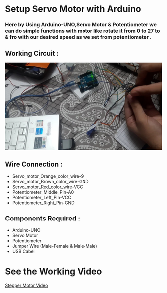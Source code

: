 # Setup Servo Motor with Arduino


### Here by Using Arduino-UNO,Servo Motor & Potentiometer we can do simple functions with motor like rotate it from 0 to 27 to & fro with our desired speed as we set from potentiometer .

## Working Circuit :

<img src='../img/servo-motor.jpg'>



## Wire Connection :

<ul>
<li>Servo_motor_Orange_color_wire-9</li>
<li>Servo_motor_Brown_color_wire-GND</li>
<li>Servo_motor_Red_color_wire-VCC</li>
<li>Potentiometer_Middle_Pin-A0</li>
<li>Potentiometer_Left_Pin-VCC</li>
<li>Potentiometer_Right_Pin-GND</li>




</ul>

## Components Required :

<ul>
<li>Arduino-UNO</li>
<li>Servo Motor</li>
<li>Potentiometer</li>
<li> Jumper Wire (Male-Female & Male-Male)</li>
<li> USB Cabel </li>
</ul>

# See the Working Video

[Stepper Motor Video](https://youtu.be/m5obOAxk2gA?si=zeTRvSfv-fTF8FOn)

